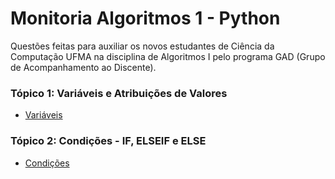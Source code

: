 # Monitoria Algoritmos 1 - Python
Questões feitas para auxiliar os novos estudantes de Ciência da Computação UFMA na disciplina de Algoritmos I pelo programa GAD (Grupo de Acompanhamento ao Discente).
<br>
### Tópico 1: Variáveis e Atribuições de Valores
* [Variáveis](./01%20-%20Variáveis)
### Tópico 2: Condições - IF, ELSEIF e ELSE
* [Condições](./02%20-%20Condições)
